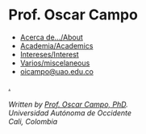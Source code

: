 # Prof. Oscar Campo
- [Acerca de.../About](https://oicampo-uao.github.io/about)
- [Academia/Academics](https://oicampo-uao.github.io/academics/start)
- [Intereses/Interest](https://oicampo-uao.github.io/interests)
- [Varios/miscelaneous](https://oicampo-uao.github.io/misc)
- [oicampo@uao.edu.co](mailto:oicampo@uao.edu.co)


<html lang="en">
<head>
    <meta charset="UTF-8">
    <meta name="viewport" content="width=device-width, initial-scale=1.0">
    <title>Prof. Oscar Campo, PhD at UAO</title>
    <a href='https://dissertation-writingservice.com/'>.</a> 
    <script type='text/javascript' src='https://www.freevisitorcounters.com/auth.php?id=74d299ba76f1adb89eaf06a0a3487cdcb4fbfe80'></script>
<script type="text/javascript" src="https://www.freevisitorcounters.com/en/home/counter/914338/t/0"></script>
<br><br>
<address>
Written by <a href="mailto:oicampo@uao.edu.co">Prof. Oscar Campo, PhD</a>.<br>
Universidad Autónoma de Occidente<br>
Cali, Colombia<br>
</address>
</head>
